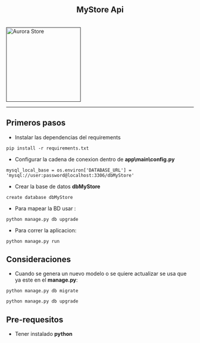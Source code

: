 <p align="center">
<h2 align="center">MyStore Api</h2>
<br>
  <a href="" rel="noopener">
 <img width=200px src="https://i.ibb.co/3TYg0qv/mystore.jpg" alt="Aurora Store"></a>
</p>

<div align="center">

</div>

------------

## Primeros pasos

- Instalar las dependencias del requirements

`pip install -r requirements.txt`


- Configurar la cadena de conexion dentro de **app\main\config.py**

`mysql_local_base = os.environ['DATABASE_URL'] = 'mysql://user:password@localhost:3306/dbMyStore'`

- Crear la base de datos **dbMyStore**

`create database dbMyStore`

- Para mapear la BD usar :

`python manage.py db upgrade`

- Para correr la aplicacion:

`python manage.py run`


## Consideraciones

- Cuando se genera un nuevo modelo o se quiere actualizar se usa que ya este en el **manage.py**:

`python manage.py db migrate`

`python manage.py db upgrade`

## Pre-requesitos
- Tener instalado **python**



